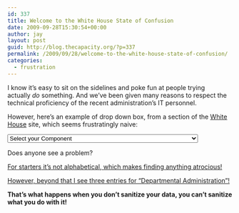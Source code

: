 ```yaml
---
id: 337
title: Welcome to the White House State of Confusion
date: 2009-09-28T15:30:54+00:00
author: jay
layout: post
guid: http://blog.thecapacity.org/?p=337
permalink: /2009/09/28/welcome-to-the-white-house-state-of-confusion/
categories:
  - frustration
---
```

I know it’s easy to sit on the sidelines and poke fun at people trying actually _do_ something. And we’ve been given many reasons to respect the technical proficiency of the recent administration’s IT personnel.

However, here’s an example of drop down box, from a section of the [White House](http://www.whitehouse.gov/) site, which seems frustratingly naive:

<select id="user_request_bureau" name="user_request[bureau]"><option>Select your Component</option><option value="10000349">Executive Residence at the White House </option><option value="10000006">Legislative Branch </option><option value="10000007">Senate </option><option value="10000008">House of Representatives </option><option value="10000009">Joint Items </option><option value="10000010">Office of Compliance </option><option value="10000011">Capitol Police </option><option value="10000012">Congressional Budget Office </option><option value="10000013">Architect of the Capitol </option><option value="10000014">Botanic Garden </option><option value="10000015">Library of Congress </option><option value="10000016">Government Printing Office </option><option value="10000017">Government Accountability Office </option><option value="10000018">United States Tax Court </option><option value="10000019">Legislative Branch Boards and Commissions </option><option value="10000029">Judicial Branch </option><option value="10000030">Supreme Court of the United States </option><option value="10000031">United States Court of Appeals for the Federal Circuit </option><option value="10000033">United States Court of International Trade </option><option value="10000035">Courts of Appeals, District Courts, and other Judicial Services </option><option value="10000036">Administrative Office of the United States Courts </option><option value="10000037">Federal Judicial Center </option><option value="10000039">Judicial Retirement Funds </option><option value="10000041">United States Sentencing Commission </option><option value="10000046">Department of Agriculture </option><option value="10000047">Office of the Secretary </option><option value="10000048">Executive Operations </option><option value="10000049">Departmental Administration </option><option value="10000050">Office of Communications </option><option value="10000051">Office of the Inspector General </option><option value="10000052">Office of the General Counsel </option><option value="10000053">Economic Research Service </option><option value="10000054">National Agricultural Statistics Service </option><option value="10000056">Agricultural Research Service </option><option value="10000057">National Institute of Food and Agriculture </option><option value="10000061">Animal and Plant Health Inspection Service </option><option value="10000063">Food Safety and Inspection Service </option><option value="10000065">Grain Inspection, Packers and Stockyards Administration </option><option value="10000069">Agricultural Marketing Service </option><option value="10000070">Risk Management Agency </option><option value="10000072">Farm Service Agency </option><option value="10000076">Natural Resources Conservation Service </option><option value="10000078">Rural Development </option><option value="10000082">Rural Utilities Service </option><option value="10000084">Rural Housing Service </option><option value="10000086">Rural Business – Cooperative Service </option><option value="10000089">Foreign Agricultural Service </option><option value="10000101">Food and Nutrition Service </option><option value="10000105">Forest Service </option><option value="10000108">Department of Commerce </option><option value="10000109">Departmental Management </option><option value="10000110">Economic Development Administration </option><option value="10000111">Bureau of the Census </option><option value="10000112">Economic and Statistical Analysis </option><option value="10000115">International Trade Administration </option><option value="10000116">Bureau of Industry and Security </option><option value="10000117">Minority Business Development Agency </option><option value="10000119">National Oceanic and Atmospheric Administration </option><option value="10000120">U.S. Patent and Trademark Office </option><option value="10000121">Technology Administration </option><option value="10000122">National Technical Information Service </option><option value="10000123">National Institute of Standards and Technology </option><option value="10000124">National Telecommunications and Information Administration </option><option value="10000141">Department of Health and Human Services </option><option value="10000143">Food and Drug Administration </option><option value="10000144">Health Resources and Services Administration </option><option value="10000145">Indian Health Services </option><option value="10000146">Centers for Disease Control and Prevention </option><option value="10000147">National Institutes of Health </option><option value="10000148">Substance Abuse and Mental Health Services Administration </option><option value="10000149">Agency for Healthcare Research and Quality </option><option value="10000152">Centers for Medicare and Medicaid Services </option><option value="10000154">Administration for Children and Families </option><option value="10000155">Administration on Aging </option><option value="10000157">Departmental Management </option><option value="10000158">Program Support Center </option><option value="10000159">Office of the Inspector General </option><option value="10000160">Allowances </option><option value="10000164">Department of the Interior </option><option value="10000166">Bureau of Land Management </option><option value="10000167">Minerals Management Service </option><option value="10000168">Office of Surface Mining Reclamation and Enforcement </option><option value="10000169">Bureau of Reclamation </option><option value="10000170">Central Utah Project </option><option value="10000171">United States Geological Survey </option><option value="10000173">Bureau of Mines </option><option value="10000174">United States Fish and Wildlife Service </option><option value="10000176">National Park Service </option><option value="10000177">Bureau of Indian Affairs and Bureau of Indian Education </option><option value="10000179">Departmental Offices </option><option value="10000180">Insular Affairs </option><option value="10000181">Office of the Solicitor </option><option value="10000182">Office of Inspector General </option><option value="10000184">Office of the Special Trustee for American Indians </option><option value="10000186">National Indian Gaming Commission </option><option value="10000189">Department of Justice </option><option value="10000190">General Administration </option><option value="10000191">United States Parole Commission </option><option value="10000192">Legal Activities and U.S. Marshals </option><option value="10000193">Radiation Exposure Compensation </option><option value="10000194">Interagency Law Enforcement </option><option value="10000195">Federal Bureau of Investigation </option><option value="10000196">Drug Enforcement Administration </option><option value="10000198">Federal Prison System </option><option value="10000199">Office of Justice Programs </option><option value="10000200">Violent Crime Reduction Trust Fund </option><option value="10000203">Department of Labor </option><option value="10000204">Employment and Training Administration </option><option value="10000206">Employee Benefits Security Administration </option><option value="10000207">Pension Benefit Guaranty Corporation </option><option value="10000208">Employment Standards Administration </option><option value="10000209">Occupational Safety and Health Administration </option><option value="10000210">Mine Safety and Health Administration </option><option value="10000211">Bureau of Labor Statistics </option><option value="10000212">Departmental Management </option><option value="10000216">Department of State </option><option value="10000217">Administration of Foreign Affairs </option><option value="10000218">International Organizations and Conferences </option><option value="10000219">International Commissions </option><option value="10000220">Other </option><option value="10000224">Department of the Treasury </option><option value="10000225">Financial Crimes Enforcement Network </option><option value="10000226">Departmental Offices </option><option value="10000230">Interagency Law Enforcement </option><option value="10000231">Financial Management Service </option><option value="10000232">Federal Financing Bank </option><option value="10000233">Alcohol and Tobacco Tax and Trade Bureau </option><option value="10000235">Bureau of Engraving and Printing </option><option value="10000236">United States Mint </option><option value="10000237">Bureau of the Public Debt </option><option value="10000238">Internal Revenue Service </option><option value="10000240">Comptroller of the Currency </option><option value="10000241">Office of Thrift Supervision </option><option value="10000242">Interest on the Public Debt </option><option value="10000246">Social Security Administration </option><option value="10000253">Department of Education </option><option value="10000254">Office of Elementary and Secondary Education </option><option value="10000255">Office of English Language Acquisition </option><option value="10000256">Office of Special Education and Rehabilitative Services </option><option value="10000257">Office of Vocational and Adult Education </option><option value="10000258">Office of Postsecondary Education </option><option value="10000259">Office of Federal Student Aid </option><option value="10000260">Institute of Education Sciences </option><option value="10000261">Departmental Management </option><option value="10000264">Department of Energy </option><option value="10000265">National Nuclear Security Administration </option><option value="10000266">Environmental and Other Defense Activities </option><option value="10000267">Energy Programs </option><option value="10000268">Power Marketing Administration </option><option value="10000269">Departmental Administration </option><option value="10000272">Environmental Protection Agency </option><option value="10000275">Department of Transportation </option><option value="10000277">Office of the Secretary </option><option value="10000283">Federal Aviation Administration </option><option value="10000284">Federal Highway Administration </option><option value="10000286">Federal Motor Carrier Safety Administration </option><option value="10000287">National Highway Traffic Safety Administration </option><option value="10000290">Federal Railroad Administration </option><option value="10000293">Federal Transit Administration </option><option value="10000294">Saint Lawrence Seaway Development Corporation </option><option value="10000296">Pipeline and Hazardous Materials Safety Administration </option><option value="10000298">Office of Inspector General </option><option value="10000300">Surface Transportation Board </option><option value="10000303">Maritime Administration </option><option value="10000306">General Services Administration </option><option value="10000308">Real Property Activities </option><option value="10000309">Supply and Technology Activities </option><option value="10000313">General Activities </option><option value="10000316">Department of Housing and Urban Development </option><option value="10000318">Public and Indian Housing Programs </option><option value="10000320">Community Planning and Development </option><option value="10000321">Housing Programs </option><option value="10000322">Government National Mortgage Association </option><option value="10000323">Policy Development and Research </option><option value="10000324">Fair Housing and Equal Opportunity </option><option value="10000325">Office of Lead Hazard Control and Healthy Homes </option><option value="10000326">Management and Administration </option><option value="10000329">National Aeronautics and Space Administration </option><option value="10000332">Office of Personnel Management </option><option value="10000335">Small Business Administration </option><option value="10000338">Department of Veterans Affairs </option><option value="10000340">Veterans Health Administration </option><option value="10000342">Benefits Programs </option><option value="10000344">Departmental Administration </option><option value="10000347">Executive Office of the President </option><option value="10000348">The White House </option><option value="10001686">Business Transformation Agency </option><option value="10000350">Special Assistance to the President and the Official Residence </option><option value="10000351">Council of Economic Advisers </option><option value="10000352">Council on Environmental Quality and Office of Environmental Qua</option><option value="10000356">National Security Council </option><option value="10000359">Office of Administration </option><option value="10000362">Office of Management and Budget </option><option value="10000363">Office of National Drug Control Policy </option><option value="10000364">Office of Science and Technology Policy </option><option value="10000365">Office of the United States Trade Representative </option><option value="10000371">Unanticipated Needs </option><option value="10000461">Federal Drug Control Programs </option><option value="10000553">International Security Assistance </option><option value="10000554">Multilateral Assistance </option><option value="10000555">Agency for International Development </option><option value="10000556">Overseas Private Investment Corporation </option><option value="10000557">Trade and Development Agency </option><option value="10000559">Peace Corps </option><option value="10000560">Inter-American Foundation </option><option value="10000562">African Development Foundation </option><option value="10000564">International Monetary Programs </option><option value="10000566">Military Sales Program </option><option value="10000567">Special Assistance Initiatives </option><option value="10000574">Military Retirement </option><option value="10000575">Retiree Health Care </option><option value="10000576">Educational Benefits </option><option value="10000577">American Battle Monuments Commission </option><option value="10000578">White House Commission on the National Moment of Remembrance </option><option value="10000579">Armed Forces Retirement Home </option><option value="10000580">Cemeterial Expenses </option><option value="10000581">Forest and Wildlife Conservation, Military Reservations </option><option value="10000584">Selective Service System </option><option value="10000590">Corps of Engineers-Civil Works </option><option value="10000616">Administrative Conference of the United States </option><option value="10000627">Advisory Council on Historic Preservation </option><option value="10000635">Appalachian Regional Commission </option><option value="10000638">Architectural and Transportation Barriers Compliance Board </option><option value="10000647">Barry Goldwater Scholarship and Excellence in Education Foundati</option><option value="10000656">Central Intelligence Agency </option><option value="10000674">Commission of Fine Arts </option><option value="10000683">Commission on Civil Rights </option><option value="10000709">Committee for Purchase from People who are Blind or Severely Dis</option><option value="10000712">Commodity Futures Trading Commission </option><option value="10000722">Consumer Product Safety Commission </option><option value="10000725">Corporation for Public Broadcasting </option><option value="10000727">United States Court of Appeals for Veterans Claims </option><option value="10000732">Defense Nuclear Facilities Safety Board </option><option value="10000739">District of Columbia Courts </option><option value="10000741">District of Columbia General and Special Payments </option><option value="10000744">Equal Employment Opportunity Commission </option><option value="10000748">Export-Import Bank of the United States </option><option value="10000752">Farm Credit Administration </option><option value="10000762">Farm Credit System Insurance Corporation </option><option value="10000765">Federal Communications Commission </option><option value="10000769">Federal Deposit Insurance Corporation, activities </option><option value="10000771">Deposit Insurance </option><option value="10000772">FSLIC Resolution </option><option value="10000773">FDIC-Office of Inspector General </option><option value="10000783">Federal Election Commission </option><option value="10000789">Federal Financial Institutions Examination Council </option><option value="10000794">Federal Housing Finance Board </option><option value="10000797">Federal Labor Relations Authority </option><option value="10000800">Federal Maritime Commission </option><option value="10000804">Federal Mediation and Conciliation Service </option><option value="10000807">Federal Mine Safety and Health Review Commission </option><option value="10000810">Federal Retirement Thrift Investment Board </option><option value="10000813">Federal Trade Commission </option><option value="10000819">Harry S Truman Scholarship Foundation </option><option value="10000822">Institute of American Indian and Alaska Native Culture and Arts </option><option value="10000828">United States Interagency Council on Homelessness </option><option value="10000833">International Trade Commission </option><option value="10000842">James Madison Memorial Fellowship Foundation </option><option value="10000845">Japan-United States Friendship Commission </option><option value="10000853">Legal Services Corporation </option><option value="10000858">Marine Mammal Commission </option><option value="10000866">Merit Systems Protection Board </option><option value="10000875">National Archives and Records Administration </option><option value="10000878">National Capital Planning Commission </option><option value="10000891">National Commission on Libraries and Information Science </option><option value="10000920">National Council on Disability </option><option value="10000925">National Credit Union Administration </option><option value="10000930">National Endowment for the Arts </option><option value="10000933">National Endowment for the Humanities </option><option value="10000938">National Labor Relations Board </option><option value="10000941">National Mediation Board </option><option value="10000944">National Science Foundation </option><option value="10000949">National Transportation Safety Board </option><option value="10000957">Neighborhood Reinvestment Corporation </option><option value="10000959">Nuclear Regulatory Commission </option><option value="10000964">Nuclear Waste Technical Review Board </option><option value="10000967">Occupational Safety and Health Review Commission </option><option value="10000972">Office of Government Ethics </option><option value="10000975">Office of Navajo and Hopi Indian Relocation </option><option value="10000978">Office of Special Counsel </option><option value="10000990">Postal Service </option><option value="10001003">Railroad Retirement Board </option><option value="10001011">Securities and Exchange Commission </option><option value="10001020">Smithsonian Institution </option><option value="10001023">State Justice Institute </option><option value="10001030">Tennessee Valley Authority </option><option value="10001033">United States Holocaust Memorial Museum </option><option value="10001040">United States Institute of Peace </option><option value="10001055">Christopher Columbus Fellowship Foundation </option><option value="10001060">Intelligence Community Management Account </option><option value="10001072">Institute of Museum and Library Services </option><option value="10001078">United Mine Workers of America Benefit Funds </option><option value="10001093">Corporation for National and Community Service </option><option value="10001099">Morris K. Udall Scholarship and Excellence in National Environme</option><option value="10001133">Other Commissions and Boards </option><option value="10001137">Community Empowerment Board </option><option value="10001141">Chemical Safety and Hazard Investigation Board </option><option value="10001143">Court Services and Offender Supervision Agency for the District </option><option value="10001145">Presidio Trust </option><option value="10001147">Denali Commission </option><option value="10001149">Broadcasting Board of Governors </option><option value="10001151">Commission on Ocean Policy </option><option value="10001155">Delta Regional Authority </option><option value="10001157">National Veterans Business Development Corporation </option><option value="10001159">Vietnam Education Foundation </option><option value="10001163">United States-Canada Alaska Rail Commission </option><option value="10001334">Department of Homeland Security </option><option value="10001342">Departmental Management and Operations </option><option value="10001343">Office of the Inspector General </option><option value="10001344">Citizenship and Immigration Services </option><option value="10001345">United States Secret Service </option><option value="10001347">United States Coast Guard </option><option value="10001348">Federal Emergency Management Agency </option><option value="10001349">Science and Technology </option><option value="10001350">Information Analysis and Infrastructure Protection </option><option value="10001351">Bureau of Alcohol, Tobacco, Firearms, and Explosives </option><option value="10001353">Office of Innovation and Improvement </option><option value="10001354">Office of Safe and Drug-Free Schools </option><option value="10001355">Election Assistance Commission </option><option value="10001356">Millennium Challenge Corporation </option><option value="10001357">Public Company Accounting Oversight Board </option><option value="10001358">Standard Setting Body </option><option value="10001359">CMS Scorekeeping Adjustment </option><option value="10001365">Office of Civil Rights </option><option value="10001376">Telecommunications Development Fund </option><option value="10001419">Research and Innovative Technology Administration </option><option value="10001441">National Protection and Programs Directorate </option><option value="10001444">Federal Housing Enterprise Regulator </option><option value="10001447">National Security Division </option><option value="10001449">Domestic Nuclear Detection Office </option><option value="10001451">Affordable Housing Program </option><option value="10001452">Electric Reliability Organization </option><option value="10001454">Hurricane Education Recovery </option><option value="10001622">Office of the Fed Coordinator for Alaska Natural Gas Transportat</option><option value="10001639">Department-Wide Programs </option><option value="10001645">Transportation Security Administration </option><option value="10001646">Customs and Border Protection </option><option value="10001649">Office of Under Secretary for Border and Transportation Security</option><option value="10001650">DEPARTMENT OF NATIONAL INTELLIGENCE </option><option value="10001651">Federal Law Enforcement Training Center </option><option value="10001652">Immigration and Customs Enforcement </option><option value="10001659">Privacy and Civil Liberties Oversight Board </option><option value="10001662">Presidential Transition </option><option value="10001665">Federal Housing Finance Agency </option><option value="10001673">Federal Housing Finance Agency </option><option value="10001676">National Infrastructure Bank </option><option value="10001680">Recovery Act Accountability and Transparency Board </option><option value="10001681">Foreign Assistance Program Allowances </option><option value="10001682">Automatic Workplace Pensions </option><option value="10001683">Discrimination Claims Settlement </option><option value="10001684">Council of the Inspectors General on Integrity and Efficiency </option><option value="10001717">Defense Contract Audit Agency (DCCA) </option><option value="10001718">Defense Contract Management Agency (DCMA) </option><option value="10001719">Defense Finance and Accounting Service (DFAS) </option><option value="10001720">Defense Human Resource Activity (DHRA) </option><option value="10001721">Defense Information Systems Agency (DISA) </option><option value="10001716">Defense Commissary Agency (DCA) </option><option value="10001723">Defense Intelligence Senior Executive Service (DISES) </option><option value="10001724">Defense Logistics Agency (DLA) </option><option value="10001725">Defense Media Activity (DMA) </option><option value="10001726">Defense Security Cooperation Agency (DSCA) </option><option value="10001727">Defense Technical Information Center (DTIC) </option><option value="10001728">Department of Defense Education Agency (DODEA) </option><option value="10001722">Defense Intelligence Agency (DIA) </option><option value="10001730">Health Affairs (HA) </option><option value="10001731">Missile Defense Agency (MDA) </option><option value="10001732">National Geospatial-Intelligence Agency (NGA) </option><option value="10001733">National Reconnaissance Office (NRO) </option><option value="10001734">National Security Agency (NSA) </option><option value="10001735">Office of the Inspector General (OIG DoD) </option><option value="10001729">Deployment Process Modernization Office (DPMO) </option><option value="10001737">Pentagon Force Protection Agency </option><option value="10001738">Policy-Defense Technology Security Administration (DTSA) </option><option value="10001739">United States Air Force (Air Force) </option><option value="10001740">United States Army (Army) </option><option value="10001741">United States Marine Corps (USMC) </option><option value="10001742">United States Navy (Navy) </option><option value="10001736">Office of the Secretary of Defense (OSD) </option><option value="10001743">Washington Headquarters Services (WHS) </option><option value="10001748">Defense Advanced Research Projects Agency (DARPA) </option></select>

Does anyone see a problem?

<span style="text-decoration: underline;">For starters it’s not alphabetical, which makes finding anything atrocious!</span>

<span style="text-decoration: underline;">However, beyond that I see three entries for “Departmental Administration”!</span>

**That’s what happens when you don’t sanitize your data, you can’t sanitize what you do with it!**
